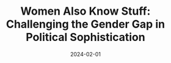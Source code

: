 ---
title: "Women Also Know Stuff: Challenging the Gender Gap in Political Sophistication"
collection: publications
permalink: /publication/2024-WomenAlsoKnow
excerpt: "This article proposes a simple but powerful framework to measure political sophistication based on open-ended survey responses. Discursive sophistication uses automated text analysis methods to capture the complexity of individual attitude expression. I validate the approach by comparing it to conventional political knowledge metrics using different batteries of open-ended items across five surveys spanning four languages (total N = 35,000). The new measure casts doubt on the oft-cited gender gap in political knowledge: women might know fewer facts about institutions and elites, but they do not differ substantively in the sophistication of their expressed political attitudes."
date: 2024-02-01
venue: 'American Political Science Review'
#paperurl: '/files/articles/kraft2021reliable_accepted.pdf'
#appendix: '/files/articles/kraft2021reliable_appendix.pdf'
link: 'https://doi.org/10.1017/S0003055423000539'
citation: 'Kraft, Patrick. (2024). &quot;Women Also Know Stuff: Challenging the Gender Gap in Political Sophistication.&quot; <i>American Political Science Review</i> 188(2): 903-921.'
---